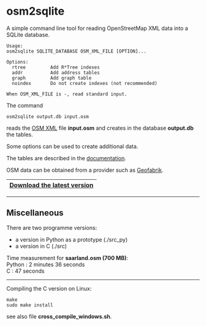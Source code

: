 # osm2sqlite

A simple command line tool for reading OpenStreetMap XML data into a SQLite database.

```
Usage:
osm2sqlite SQLITE_DATABASE OSM_XML_FILE [OPTION]...

Options:
  rtree         Add R*Tree indexes
  addr          Add address tables
  graph         Add graph table
  noindex       Do not create indexes (not recommended)

When OSM_XML_FILE is -, read standard input.
```

The command
```
osm2sqlite output.db input.osm
```
reads the [OSM XML](https://wiki.openstreetmap.org/wiki/OSM_XML) file **input.osm**
and creates in the database **output.db** the tables.

Some options can be used to create additional data.

The tables are described in the [documentation](doc/doc_osm2sqlite.md).

OSM data can be obtained from a provider such as [Geofabrik](https://download.geofabrik.de).

|[**Download the latest version**](https://github.com/osmzoso/osm2sqlite/releases/latest)|
|----------------------------------------------------------------------------------------|

---

## Miscellaneous

There are two programme versions:  
- a version in Python as a prototype (./src_py)  
- a version in C (./src)  

Time measurement for **saarland.osm (700 MB)**:  
Python : 2 minutes 36 seconds  
C      : 47 seconds  

---

Compiling the C version on Linux:
```
make
sudo make install
```
see also file **cross_compile_windows.sh**.
